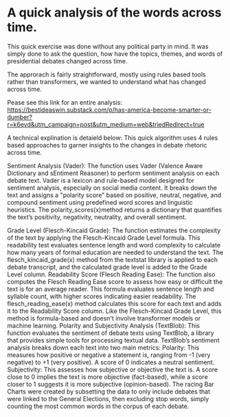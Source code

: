 # A quick analysis of the words across time. 

This quick exercise was done without any political party in mind. It was simply done to ask the question, how have the topics, themes, and words of presidential debates changed across time. 

The approrach is fairly straightforward, mostly using rules based tools rather than transformers, we wanted to understand what has changed across time.

Pease see this link for an entire analysis: https://bestideaswin.substack.com/p/has-america-become-smarter-or-dumber?r=k6evd&utm_campaign=post&utm_medium=web&triedRedirect=true

A technical explination is detaield below: 
This quick algorithm uses 4 rules based approaches to garner insights to the changes in debate rhetoric across time. 

Sentiment Analysis (Vader): The function uses Vader (Valence Aware Dictionary and sEntiment Reasoner) to perform sentiment analysis on each debate text. Vader is a lexicon and rule-based model designed for sentiment analysis, especially on social media content. It breaks down the text and assigns a "polarity score" based on positive, neutral, negative, and compound sentiment using predefined word scores and linguistic heuristics. The polarity_scores(x)method returns a dictionary that quantifies the text’s positivity, negativity, neutrality, and overall sentiment. 

Grade Level (Flesch-Kincaid Grade): The function estimates the complexity of the text by applying the Flesch-Kincaid Grade Level formula. This readability test evaluates sentence length and word complexity to calculate how many years of formal education are needed to understand the text. The flesch_kincaid_grade(x) method from the textstat library is applied to each debate transcript, and the calculated grade level is added to the Grade Level column. 
Readability Score (Flesch Reading Ease): The function also computes the Flesch Reading Ease score to assess how easy or difficult the text is for an average reader. This formula evaluates sentence length and syllable count, with higher scores indicating easier readability. The flesch_reading_ease(x) method calculates this score for each text and adds it to the Readability Score column. Like the Flesch-Kincaid Grade Level, this method is formula-based and doesn't involve transformer models or machine learning.
Polarity and Subjectivity Analysis (TextBlob): This function evaluates the sentiment of debate texts using TextBlob, a library that provides simple tools for processing textual data. TextBlob’s sentiment analysis breaks down each text into two main metrics:
Polarity: This measures how positive or negative a statement is, ranging from -1 (very negative) to +1 (very positive). A score of 0 indicates a neutral sentiment.
Subjectivity: This assesses how subjective or objective the text is. A score close to 0 implies the text is more objective (fact-based), while a score closer to 1 suggests it is more subjective (opinion-based).
The racing Bar Charts were created by subsetting the data to only include debates that were linked to the General Elections, then excluding stop words, simply counting the most common words in the corpus of each debate. 





